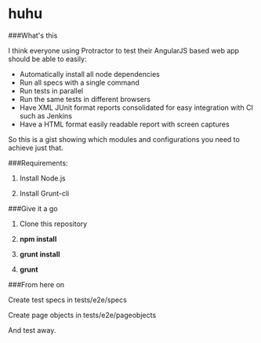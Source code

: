 # huhu
###What's this

I think everyone using Protractor to test their AngularJS based web app should be able to easily:
- Automatically install all node dependencies
- Run all specs with a single command
- Run tests in parallel
- Run the same tests in different browsers
- Have XML JUnit format reports consolidated for easy integration with CI such as Jenkins
- Have a HTML format easily readable report with screen captures

So this is a gist showing which modules and configurations you need to achieve just that.

###Requirements:

1. Install Node.js

2. Install Grunt-cli

###Give it a go

1. Clone this repository

2. **npm install**

3. **grunt install**

4. **grunt**

###From here on

Create test specs in tests/e2e/specs

Create page objects in tests/e2e/pageobjects

And test away.
